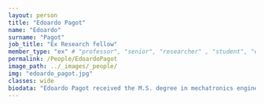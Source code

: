 ```yaml
---
layout: person
title: "Edoardo Pagot"
name: "Edoardo"
surname: "Pagot"
job_title: "Ex Research fellow"
member_type: "ex" # "professor", "senior", "researcher" , "student", "ex"
permalink: /People/EdoardoPagot
image_path: ../_images/_people/
img: "edoardo_pagot.jpg"
classes: wide
biodata: "Edoardo Pagot received the M.S. degree in mechatronics engineering in 2018 and the Ph.D. degree cum laude in mechatronics engineering in 2023, both from the University of Trento, Italy. <br>He is currently a research fellow within the Department of Industrial Engineering at the University of Trento. <br> His research interests include multi-body dynamics modeling and optimal control (online and offline) in the field of vehicle dynamics, for both intelligent transportation and Motorsport sectors."
---
```



